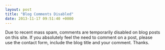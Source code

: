 ```yaml
---
layout: post
title: "Blog Comments Disabled"
date: 2013-11-17 09:51:40 +0000
---
```

Due to recent mass spam, comments are temporarily disabled on blog posts on this site. If you absolutely feel the need to comment on a post, please use the contact form, include the blog title and your comment. Thanks.
